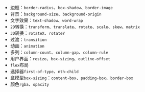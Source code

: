 - 边框：`border-radius`、`box-shadow`、`border-image`
- 背景：`background-size`、`background-origin`
- 文字效果：`text-shadow`、`word-wrap`
- `2D`转换：`transform`、`translate`、`rotate`、`scale`、`skew`、`matrix`
- `3D`转换：`rotateX`、`rotateY`
- 过渡：`transition`
- 动画：`animation`
- 多列：`column-count`、`column-gap`、`column-rule`
- 用户界面：`resize`、`box-sizing`、`outline-offset`
- `flex`布局
- 选择器`first-of-type`、`nth-child`
- 盒模型`box-sizing`：`content-box`、`padding-box`、`border-box`
- 颜色`rgba`、`opacity`